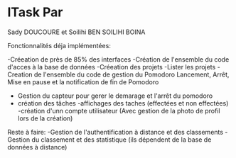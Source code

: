 # ITask Par
Sady DOUCOURE et Soilihi BEN SOILIHI BOINA

Fonctionnalités déja implémentées:

-Créeation de près de 85% des interfaces
-Création de l'ensemble du code d'acces à la base de données
-Créeation des projets
-Lister les projets
-Creation de l'ensemble du code de gestion du Pomodoro
    Lancement, Arrêt, Mise en pause et la notification de fin de Pomodoro
- Gestion du capteur pour gerer le demarage et l'arrêt du pomodoro
- création des tâches
-affichages des taches (effectées et non effectées)
-création d'unn compte utilisateur (Avec gestion de la photo de profil lors de la création)


Reste à faire:
-Gestion de l'authentification à distance et des classements
-Gestion du classement et des statistique (ils dépendent de la base de données à distance)
